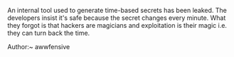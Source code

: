 An internal tool used to generate time-based secrets has been leaked. The developers insist it's safe because the secret changes every minute. What they forgot is that hackers are magicians and exploitation is their magic i.e. they can turn back the time.

Author:~ awwfensive
